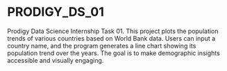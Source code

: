 # PRODIGY_DS_01
Prodigy Data Science Internship Task 01.
This project plots the population trends of various countries based on World Bank data.
Users can input a country name, and the program generates a line chart showing its population trend over the years.
The goal is to make demographic insights accessible and visually engaging.

